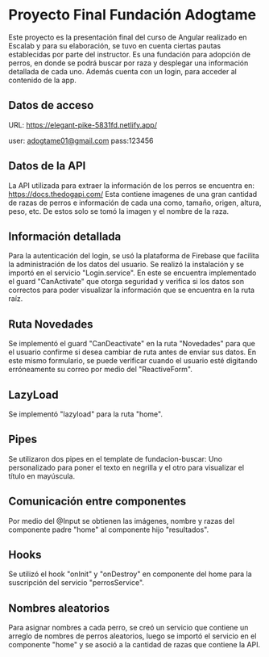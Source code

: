 # Proyecto Final Fundación Adogtame

Este proyecto es la presentación final del curso de Angular realizado en Escalab y para su elaboración, se tuvo en cuenta ciertas pautas establecidas por parte del instructor.
Es una fundación para adopción de perros, en donde se podrá buscar por raza y desplegar una información detallada de cada uno. Además cuenta con un login, para acceder al contenido de la app. 

## Datos de acceso
URL: https://elegant-pike-5831fd.netlify.app/

user: adogtame01@gmail.com
pass:123456

## Datos de la API

La API utilizada para extraer la información de los perros se encuentra en: https://docs.thedogapi.com/
Esta contiene imagenes de una gran cantidad de razas de perros e información de cada una como, tamaño, origen, altura, peso, etc.
De estos solo se tomó la imagen y el nombre de la raza.

## Información detallada

Para la autenticación del login, se usó la plataforma de Firebase que facilita la administración de los datos del usuario. 
Se realizó la instalación y se importó en el servicio "Login.service". En este se encuentra implementado el guard "CanActivate" que otorga seguridad y verifica si los datos son correctos para poder visualizar la información que se encuentra en la ruta raíz.

## Ruta Novedades

Se implementó el guard "CanDeactivate" en la ruta "Novedades" para que el usuario confirme si desea cambiar de ruta antes de enviar sus datos. En este mismo formulario, se puede verificar cuando el usuario esté digitando erróneamente su correo por medio del "ReactiveForm".

## LazyLoad
Se implementó "lazyload" para la ruta "home".

## Pipes
Se utilizaron dos pipes en el template de fundacion-buscar: Uno personalizado para poner el texto en negrilla y el otro para visualizar el título en mayúscula.

## Comunicación entre componentes
Por medio del @Input se obtienen las imágenes, nombre y razas del componente padre "home" al componente hijo "resultados".

## Hooks

Se utilizó el hook "onInit" y "onDestroy" en componente del home para la suscripción del servicio "perrosService".

## Nombres aleatorios 

Para asignar nombres a cada perro, se creó un servicio que contiene un arreglo de nombres de perros aleatorios, luego se importó el servicio en el componente "home" y se asoció a la cantidad de razas que contiene la API.





